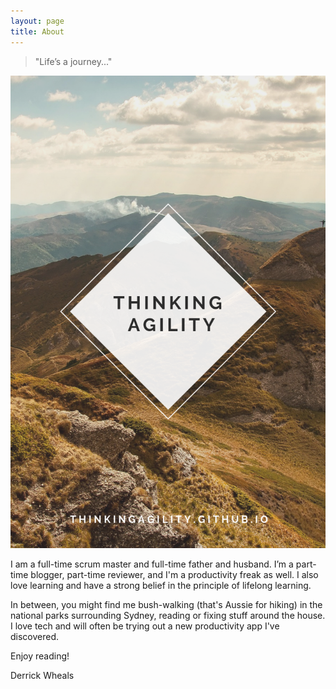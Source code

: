 ```yaml
---
layout: page
title: About
---
```


> "Life’s a journey..."

![](/images/thinkingagility.png)

I am a full-time scrum master and full-time father and husband. I’m a part-time blogger, part-time reviewer, and I'm a productivity freak as well. I also love learning and have a strong belief in the principle of lifelong learning.

In between, you might find me bush-walking (that's Aussie for hiking) in the national parks surrounding Sydney, reading or fixing stuff around the house. I love tech and will often be trying out a new productivity app I've discovered.

Enjoy reading!

Derrick Wheals